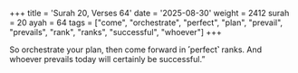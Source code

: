 +++
title = 'Surah 20, Verses 64'
date = '2025-08-30'
weight = 2412
surah = 20
ayah = 64
tags = ["come", "orchestrate", "perfect", "plan", "prevail", "prevails", "rank", "ranks", "successful", "whoever"]
+++

So orchestrate your plan, then come forward in ˹perfect˺ ranks. And whoever prevails today will certainly be successful.”